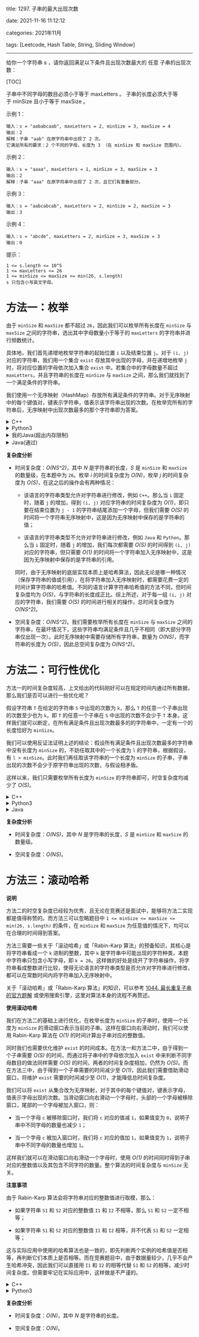 title: 1297. 子串的最大出现次数

date: 2021-11-16 11:12:12

categories: 2021年11月

tags: [Leetcode, Hash Table, String, Sliding Window]

---

给你一个字符串 s ，请你返回满足以下条件且出现次数最大的 任意 子串的出现次数：

<!-- more -->

[TOC]



子串中不同字母的数目必须小于等于 maxLetters 。
子串的长度必须大于等于 minSize 且小于等于 maxSize 。


示例 1：

    输入：s = "aababcaab", maxLetters = 2, minSize = 3, maxSize = 4
    输出：2
    解释：子串 "aab" 在原字符串中出现了 2 次。
    它满足所有的要求：2 个不同的字母，长度为 3 （在 minSize 和 maxSize 范围内）。
示例 2：
    
    输入：s = "aaaa", maxLetters = 1, minSize = 3, maxSize = 3
    输出：2
    解释：子串 "aaa" 在原字符串中出现了 2 次，且它们有重叠部分。
示例 3：
    
    输入：s = "aabcabcab", maxLetters = 2, minSize = 2, maxSize = 3
    输出：3
示例 4：
    
    输入：s = "abcde", maxLetters = 2, minSize = 3, maxSize = 3
    输出：0


提示：
    
    1 <= s.length <= 10^5
    1 <= maxLetters <= 26
    1 <= minSize <= maxSize <= min(26, s.length)
    s 只包含小写英文字母。

# 方法一：枚举

由于 `minSize` 和 `maxSize` 都不超过 `26`，因此我们可以枚举所有长度在 `minSize` 与 `maxSize` 之间的字符串，选出其中字母数量小于等于的 `maxLetters` 的字符串并进行频数统计。

具体地，我们首先递增地枚举字符串的起始位置 `i` 以及结束位置 `j`。对于 `(i, j)` 对应的字符串，我们用一个集合 `exist` 存放其中出现的字母，并在递增地枚举 `j` 时，将对应位置的字母依次加入集合 `exist` 中。若集合中的字母数量不超过 `maxLetters`，并且字符串的长度在 `minSize` 与 `maxSize` 之间，那么我们就找到了一个满足条件的字符串。

我们使用一个无序映射（HashMap）存放所有满足条件的字符串。对于无序映射中的每个键值对，键表示字符串，值表示该字符串出现的次数。在枚举完所有的字符串后，无序映射中出现次数最多的那个字符串即为答案。

<details>
    <summary>C++</summary>
    
```C++ [sol1-C++]
class Solution {
public:
    int maxFreq(string s, int maxLetters, int minSize, int maxSize) {
        int n = s.size();
        unordered_map<string, int> occ;
        int ans = 0;
        for (int i = 0; i < n; ++i) {
            unordered_set<char> exist;
            string cur;
            for (int j = i; j < min(n, i + maxSize); ++j) {
                exist.insert(s[j]);
                if (exist.size() > maxLetters) {
                    break;
                }
                cur += s[j];
                if (j - i + 1 >= minSize) {
                    ++occ[cur];
                    ans = max(ans, occ[cur]);
                }
            }
        }
        return ans;
    }
};
```
</details>
<details>
    <summary>Python3</summary>
    
```Python [sol1-Python3]
class Solution:
    def maxFreq(self, s: str, maxLetters: int, minSize: int, maxSize: int) -> int:
        n = len(s)
        occ = collections.defaultdict(int)
        ans = 0
        for i in range(n):
            exist = set()
            cur = ""
            for j in range(i, min(n, i + maxSize)):
                exist.add(s[j])
                if len(exist) > maxLetters:
                    break
                cur += s[j]
                if j - i + 1 >= minSize:
                    occ[cur] += 1
                    ans = max(ans, occ[cur])
        return ans
```
</details>

<details>
    <summary>我的Java(超出内存限制)</summary>
    
```Java [sol1-Java]

class Solution {
    public int maxFreq(String s, int maxLetters, int minSize, int maxSize) {
        CounterChar counterChar = new CounterChar();
        CounterString counterString = new CounterString();
        int left = 0, ans = 0;
        for (int i = 0; i < s.length(); i++) {
            if (counterChar.size() <= maxLetters && i - left + 1 <= maxSize) {
                counterChar.add(s.charAt(i), 1);
            }
            while (counterChar.size() > maxLetters) {
                counterChar.add(s.charAt(left), -1);
                if (counterChar.get(s.charAt(left)) == 0) {
                    counterChar.remove(s.charAt(left));
                }
                left++;
            }
            for (int j = left; j <= i - minSize + 1; j++) {
                counterString.add(s.substring(j, i + 1), 1);
            }
        }

        return counterString.maxFre();
    }
}

class CounterChar extends HashMap<Character, Integer> {
    public int get(Character c) {
        return containsKey(c) ? super.get(c) : 0;
    }

    public void add(Character c,int v) {
        put(c, get(c) + v);
    }
}
class CounterString extends HashMap<String, Integer> {
    public int get(String c) {
        return containsKey(c) ? super.get(c) : 0;
    }

    public void add(String c,int v) {
        put(c, get(c) + v);
    }

    public int maxFre() {
        int maxfre = 0;
        for(String s: keySet()){
            maxfre = Math.max(maxfre, super.get(s));
        }
        return maxfre;
    }

    public String getMaxString(int maxfre) {
        for (String s : keySet()) {
            if (super.get(s) == maxfre) {
                return s;
            }
        }
        return "";
    }
}
```
</details>


<details>
    <summary>Java(通过)</summary>
    
```Java [sol1-Java]

class Solution {
    public int maxFreq(String s, int maxLetters, int minSize, int maxSize) {
        CounterString counterString = new CounterString();
        for (int i = 0; i < s.length(); i++) {
            CounterChar counterChar = new CounterChar();
            for (int j = i; j < Math.min(s.length(), i + maxSize); j++) {
                counterChar.add(s.charAt(j), 1);
                if (counterChar.size() > maxLetters) {
                    break;
                }
                if (j - i + 1 >= minSize) {
                    counterString.add(s.substring(i, j + 1), 1);
                }
            }
        }
        return counterString.maxFre();
    }
}

class CounterChar extends HashMap<Character, Integer> {
    public int get(Character c) {
        return containsKey(c) ? super.get(c) : 0;
    }

    public void add(Character c,int v) {
        put(c, get(c) + v);
    }
}
class CounterString extends HashMap<String, Integer> {
    public int get(String c) {
        return containsKey(c) ? super.get(c) : 0;
    }

    public void add(String c,int v) {
        put(c, get(c) + v);
    }

    public int maxFre() {
        int maxfre = 0;
        for(String s: keySet()){
            maxfre = Math.max(maxfre, super.get(s));
        }
        return maxfre;
    }

    public String getMaxString(int maxfre) {
        for (String s : keySet()) {
            if (super.get(s) == maxfre) {
                return s;
            }
        }
        return "";
    }
}
```
</details>

**复杂度分析**

- 时间复杂度：*O(NS^2)*，其中 *N* 是字符串的长度，*S* 是 `minSize` 和 `maxSize` 的数量级，在本题中为 `26`。枚举 *i* 的时间复杂度为 *O(N)*，枚举 *j* 的时间复杂度为 *O(S)*，在这之后的操作会有两种情况：

  - 该语言的字符串类型允许对字符串进行修改，例如 `C++`。那么当 `i` 固定时，随着 `j` 的增加，得到 `(i, j)` 对应字符串的时间复杂度为 *O(1)*，即只要在结束位置为 `j - 1` 的字符串结尾添加一个字母，但我们需要 *O(S)* 的时间将一个字符串无序映射中，这是因为无序映射中保存的是字符串的值；

  - 该语言的字符串类型不允许对字符串进行修改，例如 `Java` 和 `Python`。那么当 `i` 固定时，随着 `j` 的增加，我们每次都需要 *O(S)* 的时间得到 `(i, j)` 对应的字符串，但只需要 *O(1)* 的时间将一个字符串加入无序映射中，这是因为无序映射中保存的是字符串的引用。

  同时，由于无序映射的底层实现本质上是哈希算法，因此无论是哪一种情况（保存字符串的值或引用），在将字符串加入无序映射时，都需要花费一定的时间计算字符串的哈希值。不同的语言计算字符串哈希值的方法不同，但时间复杂度均为 *O(S)*，与字符串的长度成正比。综上所述，对于每一组 `(i, j)` 对应的字符串，我们需要 *O(S)* 的时间进行相关的操作，总时间复杂度为 *O(NS^2)*。

- 空间复杂度：*O(NS^2)*。我们需要枚举所有长度在 `minSize` 与 `maxSize` 之间的字符串，在最坏情况下，这些字符串均满足条件且几乎不相同（即大部分字符串仅出现一次）。此时无序映射中需要存储所有字符串，数量为 *O(NS)*，而字符串的长度为 *O(S)*，因此总空间复杂度为 *O(NS^2)*。

# 方法二：可行性优化

方法一的时间复杂度较高，上文给出的代码刚好可以在规定时间内通过所有数据，那么我们是否可以进行一些优化呢？

假设字符串 `T` 在给定的字符串 `S` 中出现的次数为 `k`，那么 `T` 的任意一个子串出现的次数至少也为 `k`，即 `T` 的任意一个子串在 `S` 中出现的次数不会少于 `T` 本身。这样我们就可以断定，在所有满足条件且出现次数最多的的字符串中，一定有一个的长度恰好为 `minSize`。

我们可以使用反证法证明上述的结论：假设所有满足条件且出现次数最多的字符串中没有长度为 `minSize` 的，不妨任取其中的一个长度为 `l` 的字符串，根据假设，有 `l > minSize`。此时我们再任取该字符串的一个长度为 `minSize` 的子串，子串出现的次数不会少于原字符串出现的次数，与假设相矛盾。

这样以来，我们只需要枚举所有长度为 `minSize` 的字符串即可，时空复杂度均减少了 *O(S)*。

<details>
    <summary>C++</summary>
    
```C++ [sol2-C++]
class Solution {
public:
    int maxFreq(string s, int maxLetters, int minSize, int maxSize) {
        int n = s.size();
        unordered_map<string, int> occ;
        int ans = 0;
        for (int i = 0; i < n - minSize + 1; ++i) {
            string cur = s.substr(i, minSize);
            unordered_set<char> exist(cur.begin(), cur.end());
            if (exist.size() <= maxLetters) {
                string cur = s.substr(i, minSize);
                ++occ[cur];
                ans = max(ans, occ[cur]);
            }
        }
        return ans;
    }
};
```
</details>
<details>
    <summary>Python3</summary>
 
```Python [sol2-Python3]
class Solution:
    def maxFreq(self, s: str, maxLetters: int, minSize: int, maxSize: int) -> int:
        n = len(s)
        occ = collections.defaultdict(int)
        ans = 0
        for i in range(n - minSize + 1):
            cur = s[i : i + minSize]
            exist = set(cur)
            if len(exist) <= maxLetters:
                occ[cur] += 1
                ans = max(ans, occ[cur])
        return ans
```
</details>

<details>
    <summary>Java</summary>
 
```Java [sol2-Java]

class Solution {
    public int maxFreq(String s, int maxLetters, int minSize, int maxSize) {
        CounterString counterString = new CounterString();
        for (int i = 0; i < s.length() - minSize + 1; i++) {
            CounterChar counterChar = new CounterChar();
            for (int j = i; j < i + minSize; j++) {
                counterChar.add(s.charAt(j), 1);
            }
            if (counterChar.size() <= maxLetters) {
                counterString.add(s.substring(i, i + minSize), 1);
            }
        }
        return counterString.maxFre();
    }
}

class CounterChar extends HashMap<Character, Integer> {
    public int get(Character c) {
        return containsKey(c) ? super.get(c) : 0;
    }

    public void add(Character c,int v) {
        put(c, get(c) + v);
    }
}
class CounterString extends HashMap<String, Integer> {
    public int get(String c) {
        return containsKey(c) ? super.get(c) : 0;
    }

    public void add(String c,int v) {
        put(c, get(c) + v);
    }

    public int maxFre() {
        int maxfre = 0;
        for(String s: keySet()){
            maxfre = Math.max(maxfre, super.get(s));
        }
        return maxfre;
    }

    public String getMaxString(int maxfre) {
        for (String s : keySet()) {
            if (super.get(s) == maxfre) {
                return s;
            }
        }
        return "";
    }
}
```
</details>


**复杂度分析**

- 时间复杂度：*O(NS)*，其中 *N* 是字符串的长度，*S* 是 `minSize` 和 `maxSize` 的数量级。

- 空间复杂度：*O(NS)*。

# 方法三：滚动哈希

**说明**

方法二的时空复杂度已经较为优秀，且无论在竞赛还是面试中，能够将方法二实现都是值得称赞的。而方法三可以忽略题目中 `1 <= minSize <= maxSize <= min(26, s.length)` 的条件，在 `minSize` 和 `maxSize` 为任意值的情况下，均可以在合理的时间得到答案。

方法三需要一些关于「滚动哈希」或「Rabin-Karp 算法」的预备知识，其核心是将字符串看成一个 `k` 进制的整数，其中 `k` 是字符串中可能出现的字符种类，本题中字符串只包含小写字母，即 `k = 26`。这样做的好处是绕开了字符串操作，将字符串看成整数进行比较，使得无论语言的字符串类型是否允许对字符串进行修改，都可以在常数时间内将字符串加入无序映射中。

关于「滚动哈希」或「Rabin-Karp 算法」的知识，可以参考 [1044. 最长重复子串的官方题解](https://leetcode-cn.com/problems/longest-duplicate-substring/solution/zui-chang-zhong-fu-zi-chuan-by-leetcode/) 或使用搜索引擎，这里对算法本身的流程不再赘述。

**使用滚动哈希**

我们在方法二的基础上进行优化，在枚举长度为 `minSize` 的子串时，使用一个长度为 `minSize` 的滑动窗口表示当前的子串。这样在窗口向右滑动时，我们可以使用 Rabin-Karp 算法在 *O(1)* 的时间计算出子串对应的整数值。

同时我们也需要优化维护 `exist` 的时间成本。在方法一和方法二中，由于得到一个子串需要 *O(S)* 的时间，而通过将子串中的字母依次加入 `exist` 中来判断不同字母数目的做法同样需要 *O(S)* 的时间，两者的时间复杂度相加，仍然为 *O(S)*。而在方法三中，由于得到一个子串需要的时间减少至 *O(1)*，因此我们需要借助滑动窗口，将维护 `exist` 需要的时间减少至 *O(1)*，才能降低总时间复杂度。

我们可以将 `exist` 从集合改为无序映射，对于其中的每个键值对，键表示字母，值表示字母出现的次数。当滑动窗口向右滑动一个字母时，头部的一个字母被移除窗口，尾部的一个字母被加入窗口，则：

- 当一个字母 `c` 被移除窗口时，我们将 `c` 对应的值减 `1`，如果值变为 `0`，说明子串中不同字母的数量也减少 `1`；

- 当一个字母 `c` 被加入窗口时，我们将 `c` 对应的值加 `1`，如果值变为 `1`，说明子串中不同字母的数量也增加 `1`。

这样我们就可以在滑动窗口向右滑动一个字母时，使用 *O(1)* 的时间同时得到子串对应的整数值以及其包含不同字符的数量。整个算法的时间复杂度与 `minSize` 无关。

**注意事项**

由于 Rabin-Karp 算法会将字符串对应的整数值进行取模，那么：

- 如果字符串 `S1` 和 `S2` 对应的整数值 `I1` 和 `I2` 不相等，那么 `S1` 和 `S2` 一定不相等；

- 如果字符串 `S1` 和 `S2` 对应的整数值 `I1` 和 `I2` 相等，并不代表 `S1` 和 `S2` 一定相等；

这与实际应用中使用的哈希算法也是一致的，即先判断两个实例的哈希值是否相等，再判断它们本质上是否相等。而在竞赛题目中，由于数据量较少，几乎不会产生哈希冲突，因此我们可以直接用 `I1` 和 `I2` 的相等代替 `S1` 和 `S2` 的相等，减少时间复杂度。但需要牢记在实际应用中，这样做是不严谨的。


<details>
    <summary>C++</summary>
 
```C++ [sol3-C++]
using LL = long long;

class Solution {
private:
    static constexpr int mod = 1000000007;

public:
    int maxFreq(string s, int maxLetters, int minSize, int maxSize) {
        int n = s.size();
        unordered_map<int, int> occ;
        unordered_map<char, int> exist;
        int ans = 0, exist_cnt = 0;
        int rabin = 0, base = 26, base_mul = base;
        
        for (int i = 0; i < minSize - 1; ++i) {
            ++exist[s[i]];
            if (exist[s[i]] == 1) {
                ++exist_cnt;
            }
            rabin = ((LL)rabin * base + (s[i] - 97)) % mod;
            base_mul = (LL)base_mul * base % mod;
        }

        for (int i = minSize - 1; i < n; ++i) {
            ++exist[s[i]];
            if (exist[s[i]] == 1) {
                ++exist_cnt;
            }
            rabin = ((LL)rabin * base + (s[i] - 97)) % mod;
            if (i >= minSize) {
                --exist[s[i - minSize]];
                if (exist[s[i - minSize]] == 0) {
                    --exist_cnt;
                }
                rabin = (rabin - (LL)base_mul * (s[i - minSize] - 97) % mod + mod) % mod;
            }
            if (exist_cnt <= maxLetters) {
                ++occ[rabin];
                ans = max(ans, occ[rabin]);
            }
        }
        return ans;
    }
};
```
</details>
<details>
    <summary>Python3</summary>
    
```Python [sol3-Python3]
class Solution:
    def maxFreq(self, s: str, maxLetters: int, minSize: int, maxSize: int) -> int:
        n = len(s)
        occ = collections.defaultdict(int)
        exist = collections.defaultdict(int)
        mod = 1e9 + 7
        ans, exist_cnt = 0, 0
        rabin, base, base_mul = 0, 26, 26

        for i in range(minSize - 1):
            exist[s[i]] += 1
            if exist[s[i]] == 1:
                exist_cnt += 1
            rabin = (rabin * base + (ord(s[i]) - 97)) % mod
            base_mul = base_mul * base % mod

        for i in range(minSize - 1, n):
            exist[s[i]] += 1
            if exist[s[i]] == 1:
                exist_cnt += 1
            rabin = (rabin * base + (ord(s[i]) - 97)) % mod
            if i >= minSize:
                exist[s[i - minSize]] -= 1
                if exist[s[i - minSize]] == 0:
                    exist_cnt -= 1
                rabin = (rabin - base_mul * (ord(s[i - minSize]) - 97) % mod + mod) % mod
            if exist_cnt <= maxLetters:
                occ[rabin] += 1
                ans = max(ans, occ[rabin])
        return ans
```
</details>

**复杂度分析**

- 时间复杂度：*O(N)*，其中 *N* 是字符串的长度。

- 空间复杂度：*O(N)*。